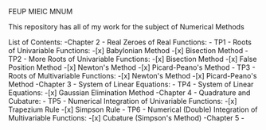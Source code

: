FEUP MIEIC MNUM

This repository has all of my work for the subject of Numerical Methods

List of Contents:
-Chapter 2 - Real Zeroes of Real Functions:
	- TP1 - Roots of Univariable Functions:
		-[x] Babylonian Method
		-[x] Bisection Method
	- TP2 - More Roots of Univariable Functions:
		-[x] Bisection Method
		-[x] False Position Method
		-[x] Newton's Method
		-[x] Picard-Peano's Method
	- TP3 - Roots of Multivariable Functions:
		-[x] Newton's Method
		-[x] Picard-Peano's Method
-Chapter 3 - System of Linear Equations:
	- TP4 - System of Linear Equations:
		-[x] Gaussian Elimination Method
-Chapter 4 - Quadrature and Cubature:
	- TP5 - Numerical Integration of Univariable Functions:
		-[x] Trapezium Rule
		-[x] Simpson Rule
	- TP6 - Numerical (Double) Integration of Multivariable Functions:
		-[x] Cubature (Simpson's Method)
-Chapter 5 - 
